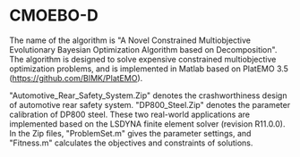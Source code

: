 # CMOEBO-D 
The name of the algorithm is "A Novel Constrained Multiobjective Evolutionary Bayesian Optimization Algorithm based on Decomposition". The algorithm is designed to solve expensive constrained multiobjective optimization problems, and is implemented in Matlab based on PlatEMO 3.5 (https://github.com/BIMK/PlatEMO).

"Automotive_Rear_Safety_System.Zip" denotes the crashworthiness design of automotive rear safety system. "DP800_Steel.Zip" denotes the parameter calibration of DP800 steel. These two real-world applications are implemented based on the LSDYNA finite element solver (revision R11.0.0). In the Zip files, "ProblemSet.m" gives the parameter settings, and "Fitness.m" calculates the objectives and constraints of solutions.

